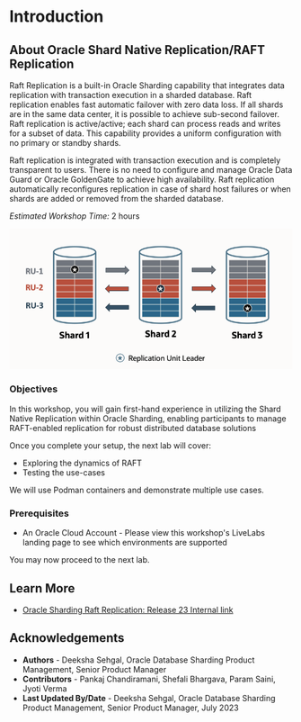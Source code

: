# Introduction

## About Oracle Shard Native Replication/RAFT Replication
Raft Replication is a built-in Oracle Sharding capability that integrates data replication with transaction execution in a sharded database. Raft replication enables fast automatic failover with zero data loss. If all shards are in the same data center, it is possible to achieve sub-second failover.
Raft replication is active/active; each shard can process reads and writes for a subset of data. This capability provides a uniform configuration with no primary or standby shards.

Raft replication is integrated with transaction execution and is completely transparent to users. There is no need to configure and manage Oracle Data Guard or Oracle GoldenGate to achieve high availability.
Raft replication automatically reconfigures replication in case of shard host failures or when shards are added or removed from the sharded database. 

*Estimated Workshop Time:*  2 hours

![RAFT introduction](images/raft-intro.png " ")

### Objectives
In this workshop, you will gain first-hand experience in utilizing the Shard Native Replication within Oracle Sharding, enabling participants to manage RAFT-enabled replication for robust distributed database solutions

Once you complete your setup, the next lab will cover:

- Exploring the dynamics of RAFT
- Testing the use-cases



We will use Podman containers and demonstrate multiple use cases.

### Prerequisites
- An Oracle Cloud Account - Please view this workshop's LiveLabs landing page to see which environments are supported


You may now proceed to the next lab.

## Learn More
- [Oracle Sharding Raft Replication: Release 23 Internal link](https://docs-uat.us.oracle.com/en/database/oracle/oracle-database/23/shard/oracle-sharding-raft-replication.html#GUID-34651C7B-7799-4797-9A47-495B984A06CD)

## Acknowledgements
* **Authors** - Deeksha Sehgal, Oracle Database Sharding Product Management, Senior Product Manager
* **Contributors** - Pankaj Chandiramani, Shefali Bhargava, Param Saini, Jyoti Verma
* **Last Updated By/Date** - Deeksha Sehgal, Oracle Database Sharding Product Management, Senior Product Manager, July 2023


